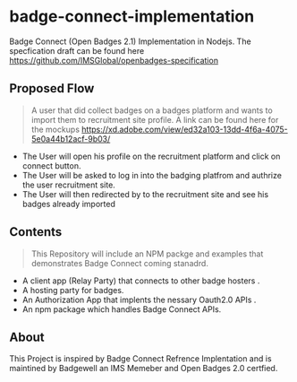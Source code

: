 # badge-connect-implementation
Badge Connect (Open Badges 2.1) Implementation in Nodejs. The specfication draft can be found here https://github.com/IMSGlobal/openbadges-specification 

## Proposed Flow
> A user that did collect badges on a badges platform and wants to import them to recruitment site profile. A link can be found here for the mockups https://xd.adobe.com/view/ed32a103-13dd-4f6a-4075-5e0a44b12acf-9b03/
- The User will open his profile on the recruitment platform  and click on connect button.
- The User will be asked to log in into the badging platfrom and authrize the user recruitment site.
- The User will then redirected by to the recruitment site and see his badges already imported


## Contents
> This Repository will include an NPM packge and examples that demonstrates Badge Connect coming stanadrd.
- A client app (Relay Party) that connects to other badge hosters .
- A hosting party for badges.
- An Authorization App that implents the nessary Oauth2.0 APIs .
- An npm package which handles Badge Connect APIs. 


## About 
 This Project is inspired by Badge Connect Refrence Implentation and is maintined by Badgewell an IMS Memeber and Open Badges 2.0 certfied.
